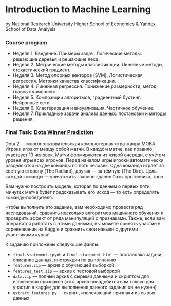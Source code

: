 # Introduction to Machine Learning
by National Research University Higher School of Economics & Yandex School of Data Analysis

### Course program

- Неделя 1. Введение. Примеры задач. Логические методы: решающие деревья и решающие леса.
- Неделя 2. Метрические методы классификации. Линейные методы, стохастический градиент.
- Неделя 3. Метод опорных векторов (SVM). Логистическая регрессия. Метрики качества классификации.
- Неделя 4. Линейная регрессия. Понижение размерности, метод главных компонент.
- Неделя 5. Композиции алгоритмов, градиентный бустинг. Нейронные сети.
- Неделя 6. Кластеризация и визуализация. Частичное обучение.
- Неделя 7. Прикладные задачи анализа данных: постановки и методы решения.

### Final Task: [Dota Winner Prediction](./Dota_Winner_Prediction)

Dota 2 — многопользовательская компьютерная игра жанра MOBA. Игроки играют между собой матчи. В каждом матче, как правило, участвует 10 человек. Матчи формируются из живой очереди, с учётом уровня игры всех игроков. Перед началом игры игроки автоматически разделяются на две команды по пять человек. Одна команда играет за светлую сторону (The Radiant), другая — за тёмную (The Dire). Цель каждой команды — уничтожить главное здание базы противника, трон.

Вам нужно построить модель, которая по данным о первых пяти минутах матча будет предсказывать его исход — то есть определять команду-победителя.

Чтобы выполнить это задание, вам необходимо провести ряд исследований, сравнить несколько алгоритмов машинного обучения и проверить эффект от ряда манипуляций с признаками. Также, если вам понравится работать с этими данными, вы можете принять участие в соревновании на Kaggle и сравнить свои навыки с другими участниками курса!

К заданию приложены следующие файлы:

- ``final-statement.ipynb`` и ``final-statement.html`` — постановка задачи, описание данных, инструкции по выполнению
- ``features.zip`` — архив с обучающей выборкой
- ``features_test.zip`` — архив с тестовой выборкой
- ``data.zip`` — полный архив с сырыми данными и скриптом для извлечения признаков (этот архив понадобится вам только для участия в kaggle; для выполнения данного задания он не нужен)
- ``extract_features.py`` — скрипт, извлекающий признаки из сырых данных